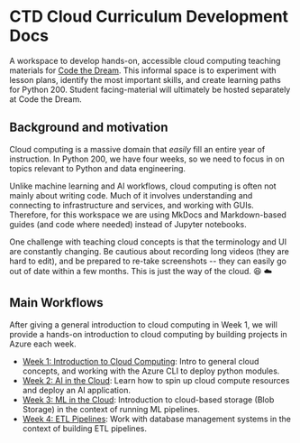 # CTD Cloud Curriculum Development Docs
A workspace to develop hands-on, accessible cloud computing teaching materials for [Code the Dream](https://codethedream.org/). This informal space is to experiment with lesson plans, identify the most important skills, and create learning paths for Python 200. Student facing-material will ultimately be hosted separately at Code the Dream. 

## Background and motivation
Cloud computing is a massive domain that *easily* fill an entire year of instruction. In Python 200, we have four weeks, so we need to focus in on topics relevant to Python and data engineering.

Unlike machine learning and AI workflows, cloud computing is often not mainly about writing code. Much of it involves understanding and connecting to infrastructure and services, and working with GUIs. Therefore, for this workspace we are using MkDocs and Markdown-based guides (and code where needed) instead of Jupyter notebooks.

One challenge with teaching cloud concepts is that the terminology and UI are constantly changing. Be cautious about recording long videos (they are hard to edit), and be prepared to re-take screenshots -- they can easily go out of date within a few months. This is just the way of the cloud. :laughing: :cloud:

## Main Workflows
After giving a general introduction to cloud computing in Week 1, we will provide a hands-on introduction to cloud computing by building projects in Azure each week. 

- [Week 1: Introduction to Cloud Computing](week1.md): Intro to general cloud concepts, and working with the Azure CLI to deploy python modules.
- [Week 2: AI in the Cloud](week2.md): Learn how to spin up cloud compute resources and deploy an AI application.
- [Week 3: ML in the Cloud](week3.md): Introduction to cloud-based storage (Blob Storage) in the context of running ML pipelines. 
- [Week 4: ETL Pipelines](week4.md): Work with database management systems in the context of building ETL pipelines.  

